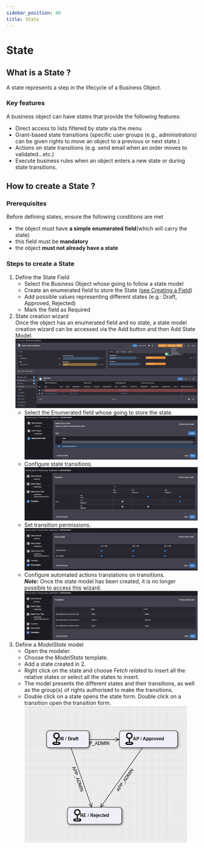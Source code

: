 ```yaml
---
sidebar_position: 40
title: State
---
```


# State

## What is a State ? 
A state represents a step in the lifecycle of a Business Object. 

### Key features
A business object can have states that provide the following features:   
- Direct access to lists filtered by state via the menu    
- Grant-based state transitions (specific user groups (e.g., administrators) can be given rights to move an object to a previous or next state.)  
- Actions on state transitions (e.g. send email when an order moves to validated...etc.)    
- Execute business rules when an object enters a new state or during state transitions.  

## How to create a State ? 

### Prerequisites  
Before defining states, ensure the following conditions are met  
- the object must have **a simple enumerated field**(which will carry the state)
- this field must be **mandatory**
- the object **must not already have a state**

### Steps to create a State 

1. Define the State Field  
   - Select the Business Object whose going to follow a state model  
   - Create an enumerated field to store the State ([see Creating a Field](/lesson/tutorial/getting-started/attribute))  
   - Add possible values representing different states (e.g.: Draft, Approved, Rejected)   
   - Mark the field as Required  
2. State creation wizard  
 Once the object has an enumerated field and no state, a state model creation wizard can be accessed via the Add button and then Add State Model.  
 ![](img/state/state1.png)    
   - Select the Enumerated field whose going to store the state.  
   ![](img/state/state2.png)  
   - Configure state transitions.  
   ![](img/state/state3.png)  
   - Set transition permissions.  
   ![](img/state/state4.png)    
   - Configure automated actions translations on transitions.    
   ***Note:*** Once the state model has been created, it is no longer possible to access this wizard.  
   ![](img/state/state5.png)  
3. Define a *ModelState* model  
   - Open the modeler.  
   - Choose the *ModelState* template.    
   - Add a state created in 2.  
   - Right click on the state and choose *Fetch related* to insert all the relative states or select all the states to insert.  
   - The model presents the different states and their transitions, as well as the group(s) of rights authorised to make the transitions.   
   - Double click on a state opens the state form.  Double click on a transition open the transition form.   
   ![](img/state/state6.png)    